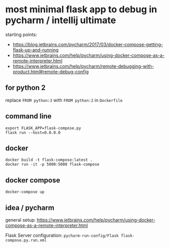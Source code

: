 # most minimal flask app to debug in pycharm / intellij ultimate

starting points:

- https://blog.jetbrains.com/pycharm/2017/03/docker-compose-getting-flask-up-and-running
- https://www.jetbrains.com/help/pycharm/using-docker-compose-as-a-remote-interpreter.html
- https://www.jetbrains.com/help/pycharm/remote-debugging-with-product.html#remote-debug-config

## for python 2

replace `FROM python:3` with `FROM python:2` in `Dockerfile`

## command line

```
export FLASK_APP=flask-compose.py
flask run --host=0.0.0.0
```

## docker

```
docker build -t flask-compose:latest .
docker run -it -p 5000:5000 flask-compose
```
## docker compose

```docker-compose up```

## idea / pycharm

general setup: https://www.jetbrains.com/help/pycharm/using-docker-compose-as-a-remote-interpreter.html

Flask Server configuration: `pycharm-run-config/Flask flask-compose.py.run.xml`
